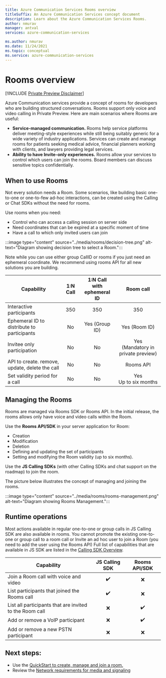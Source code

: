 ```yaml
---
title: Azure Communication Services Rooms overview
titleSuffix: An Azure Communication Services concept document
description: Learn about the Azure Communication Services Rooms.
author: nmurav
manager: antval
services: azure-communication-services

ms.author: nmurav
ms.date: 11/24/2021
ms.topic: conceptual
ms.service: azure-communication-services
---
```


# Rooms overview

[!INCLUDE [Private Preview Disclaimer](../../includes/private-preview-include-section.md)]

Azure Communication services provide a concept of rooms for developers who are building structured conversations. Rooms support only voice and video calling in Private Preview.
Here are main scenarios where Rooms are useful:

- **Service-managed communication.** Rooms help service platforms deliver meeting-style experiences while still being suitably generic for a wide variety of industry applications. Services can create and manage rooms for patients seeking medical advice, financial planners working with clients, and lawyers providing legal services. 
- **Ability to have Invite-only experiences.** Rooms allow your services to control which users can join the rooms. Board members can discuss sensitive topics confidentially.


## When to use Rooms
Not every solution needs a Room. Some scenarios, like building basic one-to-one or one-to-few ad-hoc interactions, can be created using the Calling or Chat SDKs without the need for rooms.

Use rooms when you need:
- Control who can access a calling session on server side
- Need coordinates that can be expired at a specific moment of time
- Have a call to which only invited users can join

 :::image type="content" source="../media/rooms/decision-tree.png" alt-text="Diagram showing decision tree to select a Room.":::

Note while you can use either group CallID or rooms if you just need an ephemeral coordinate. We recommend using rooms API for all new solutions you are building.

| Capability  | 1:N Call | 1:N Call <br>with ephemeral ID</br> |  Room call | 
| ------ | :------: | :------: | :------: |
| Interactive participants  | 350 | 350 | 350 |
| Ephemeral ID to distribute to participants  | No  | Yes (Group ID) | Yes (Room ID) |
| Invitee only participation   | No  | No | Yes <br>(Mandatory in private preview)</br> |
| API to create. remove, update, delete the call   | No  | No | Rooms API |
| Set validity period for a call   | No  | No | Yes <br> Up to six months </br> |


## Managing the Rooms

Rooms are managed via Rooms SDK or Rooms API. In the initial release, the rooms allows only have voice and video calls within the Room. 

Use the **Rooms API/SDK** in your server application for Room:
- Creation 
- Modification
- Deletion
- Defining and updating the set of participants
- Setting and modifying the Room validity (up to six months).

Use the  **JS Calling SDKs** (with other Calling SDKs and chat support on the roadmap) to join the room. 


The picture below illustrates the concept of managing and joining the rooms.

 :::image type="content" source="../media/rooms/rooms-management.png" alt-text="Diagram showing Rooms Management.":::
 
 ## Runtime operations
 
 Most actions available in regular one-to-one or group calls in JS Calling SDK are also available in rooms. You cannot promote the existing one-to-one or group call to a room call or Invite an ad hoc user to join a Room (you need to add the user using the Rooms API)
Full list of capabilities that are available in JS SDK are listed in the [Calling SDK Overview](../voice-video-calling/calling-sdk-features.md#detailed-capabilities).

| Capability | JS Calling SDK | Rooms API/SDK |
|----------------------------------------------| :--------: | :---------: |
| Join a Room call with voice and video | ✔️ | ❌ |
| List participants that joined the Rooms call | ✔️ | ❌ |
| List all participants that are invited to the Room call | ❌ | ✔️ |
| Add or remove a VoIP participant  | ❌ | ✔️ |
| Add or remove a new PSTN participant  | ❌ | ❌ |

## Next steps:
-	Use the [QuickStart to create, manage and join a room.](../../quickstarts/rooms/get-started-rooms.md)
-	Review the [Network requirements for media and signaling](../voice-video-calling/network-requirements.md)



